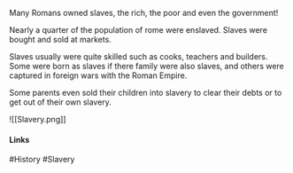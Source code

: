 Many Romans owned slaves, the rich, the poor and even the government!

Nearly a quarter of the population of rome were enslaved. Slaves were bought and sold at markets.

Slaves usually were quite skilled such as cooks, teachers and builders. Some were born as slaves if there family were also slaves, and others were captured in foreign wars with the Roman Empire.

Some parents even sold their children into slavery to clear their debts or to get out of their own slavery.

![[Slavery.png]]

#### Links
#History #Slavery 